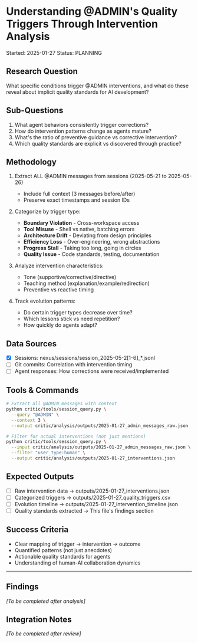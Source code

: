 # Understanding @ADMIN's Quality Triggers Through Intervention Analysis
Started: 2025-01-27
Status: PLANNING

## Research Question
What specific conditions trigger @ADMIN interventions, and what do these reveal about implicit quality standards for AI development?

## Sub-Questions
1. What agent behaviors consistently trigger corrections?
2. How do intervention patterns change as agents mature?
3. What's the ratio of preventive guidance vs corrective intervention?
4. Which quality standards are explicit vs discovered through practice?

## Methodology
1. Extract ALL @ADMIN messages from sessions (2025-05-21 to 2025-05-26)
   - Include full context (3 messages before/after)
   - Preserve exact timestamps and session IDs
   
2. Categorize by trigger type:
   - **Boundary Violation** - Cross-workspace access
   - **Tool Misuse** - Shell vs native, batching errors
   - **Architecture Drift** - Deviating from design principles
   - **Efficiency Loss** - Over-engineering, wrong abstractions
   - **Progress Stall** - Taking too long, going in circles
   - **Quality Issue** - Code standards, testing, documentation
   
3. Analyze intervention characteristics:
   - Tone (supportive/corrective/directive)
   - Teaching method (explanation/example/redirection)
   - Preventive vs reactive timing
   
4. Track evolution patterns:
   - Do certain trigger types decrease over time?
   - Which lessons stick vs need repetition?
   - How quickly do agents adapt?

## Data Sources
- [x] Sessions: nexus/sessions/session_2025-05-2[1-6]_*.jsonl
- [ ] Git commits: Correlation with intervention timing
- [ ] Agent responses: How corrections were received/implemented

## Tools & Commands
```bash
# Extract all @ADMIN messages with context
python critic/tools/session_query.py \
  --query "@ADMIN" \
  --context 3 \
  --output critic/analysis/outputs/2025-01-27_admin_messages_raw.json

# Filter for actual interventions (not just mentions)
python critic/tools/session_query.py \
  --input critic/analysis/outputs/2025-01-27_admin_messages_raw.json \
  --filter "user_type:human" \
  --output critic/analysis/outputs/2025-01-27_interventions.json
```

## Expected Outputs
- [ ] Raw intervention data → outputs/2025-01-27_interventions.json
- [ ] Categorized triggers → outputs/2025-01-27_quality_triggers.csv
- [ ] Evolution timeline → outputs/2025-01-27_intervention_timeline.json
- [ ] Quality standards extracted → This file's findings section

## Success Criteria
- Clear mapping of trigger → intervention → outcome
- Quantified patterns (not just anecdotes)
- Actionable quality standards for agents
- Understanding of human-AI collaboration dynamics

---

## Findings
*[To be completed after analysis]*

## Integration Notes
*[To be completed after review]*